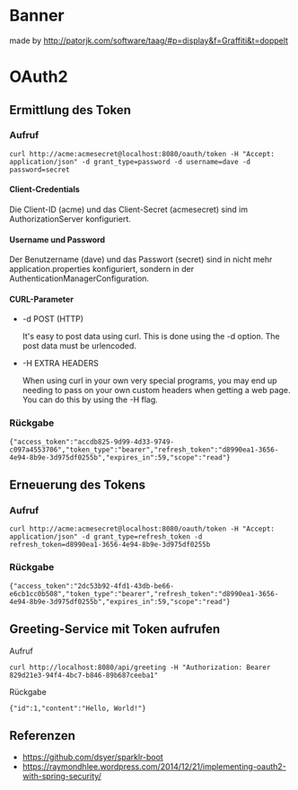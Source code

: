 # Banner
made by <http://patorjk.com/software/taag/#p=display&f=Graffiti&t=doppelt>

# OAuth2

## Ermittlung des Token

### Aufruf
 
    curl http://acme:acmesecret@localhost:8080/oauth/token -H "Accept: application/json" -d grant_type=password -d username=dave -d password=secret

#### Client-Credentials

Die Client-ID (acme) und das Client-Secret (acmesecret) sind im AuthorizationServer konfiguriert.

#### Username und Password

Der Benutzername (dave) und das Passwort (secret) sind in nicht mehr application.properties konfiguriert, sondern in der AuthenticationManagerConfiguration.

#### CURL-Parameter
* -d POST (HTTP)

  It's easy to post data using curl. This is done using the -d <data> option. The post data must 
  be urlencoded.
  
* -H EXTRA HEADERS

  When using curl in your own very special programs, you may end up needing to pass on your own 
  custom headers when getting a web page. You can do this by using the -H flag.

### Rückgabe

    {"access_token":"accdb825-9d99-4d33-9749-c097a4553706","token_type":"bearer","refresh_token":"d8990ea1-3656-4e94-8b9e-3d975df0255b","expires_in":59,"scope":"read"}
    
## Erneuerung des Tokens

### Aufruf

    curl http://acme:acmesecret@localhost:8080/oauth/token -H "Accept: application/json" -d grant_type=refresh_token -d refresh_token=d8990ea1-3656-4e94-8b9e-3d975df0255b
    
### Rückgabe

    {"access_token":"2dc53b92-4fd1-43db-be66-e6cb1cc0b508","token_type":"bearer","refresh_token":"d8990ea1-3656-4e94-8b9e-3d975df0255b","expires_in":59,"scope":"read"}

## Greeting-Service mit Token aufrufen

Aufruf

    curl http://localhost:8080/api/greeting -H "Authorization: Bearer 829d21e3-94f4-4bc7-b846-89b687ceeba1" 
 
Rückgabe

    {"id":1,"content":"Hello, World!"}

## Referenzen
* <https://github.com/dsyer/sparklr-boot>
* <https://raymondhlee.wordpress.com/2014/12/21/implementing-oauth2-with-spring-security/>
